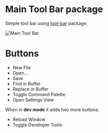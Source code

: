 # Main Tool Bar package

Simple tool bar using [tool-bar](https://atom.io/packages/tool-bar) package.

![Main Tool Bar](http://f.cl.ly/items/3B3O471G3h3d0x0l0313/Screenshot-2014-10-22-11.37.54.png)

# Buttons

* New File
* Open...
* Save
* Find in Buffer
* Replace in Buffer
* Toggle Command Palette
* Open Settings View

When in **dev mode** it adds two more buttons:

* Reload Window
* Toggle Developer Tools
